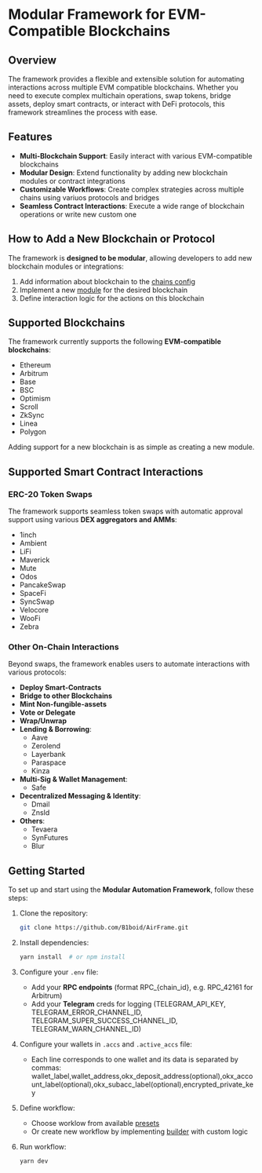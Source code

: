 # Modular Framework for EVM-Compatible Blockchains

## Overview
The framework provides a flexible and extensible solution for automating interactions across multiple EVM compatible blockchains. Whether you need to execute complex multichain operations, swap tokens, bridge assets, deploy smart contracts, or interact with DeFi protocols, this framework streamlines the process with ease.

## Features
- **Multi-Blockchain Support**: Easily interact with various EVM-compatible blockchains
- **Modular Design**: Extend functionality by adding new blockchain modules or contract integrations
- **Customizable Workflows**: Create complex strategies across multiple chains using variuos protocols and bridges
- **Seamless Contract Interactions**: Execute a wide range of blockchain operations or write new custom one

## How to Add a New Blockchain or Protocol
The framework is **designed to be modular**, allowing developers to add new blockchain modules or integrations:
1. Add information about blockchain to the [chains config](https://github.com/B1boid/AirFrame/blob/main/src/config/chains.ts)
2. Implement a new [module](https://github.com/B1boid/AirFrame/tree/main/src/module_blockchains) for the desired blockchain
3. Define interaction logic for the actions on this blockchain

## Supported Blockchains
The framework currently supports the following **EVM-compatible blockchains**:
- Ethereum
- Arbitrum
- Base
- BSC
- Optimism
- Scroll
- ZkSync
- Linea
- Polygon

Adding support for a new blockchain is as simple as creating a new module.

## Supported Smart Contract Interactions
### ERC-20 Token Swaps
The framework supports seamless token swaps with automatic approval support using various **DEX aggregators and AMMs**:
- 1inch
- Ambient
- LiFi
- Maverick
- Mute
- Odos
- PancakeSwap
- SpaceFi
- SyncSwap
- Velocore
- WooFi
- Zebra

### Other On-Chain Interactions
Beyond swaps, the framework enables users to automate interactions with various protocols:
- **Deploy Smart-Contracts**
- **Bridge to other Blockchains**
- **Mint Non-fungible-assets**
- **Vote or Delegate**
- **Wrap/Unwrap**
- **Lending & Borrowing**:
  - Aave
  - Zerolend
  - Layerbank
  - Paraspace
  - Kinza
- **Multi-Sig & Wallet Management**:
  - Safe
- **Decentralized Messaging & Identity**:
  - Dmail
  - ZnsId
- **Others**:
  - Tevaera
  - SynFutures
  - Blur


## Getting Started
To set up and start using the **Modular Automation Framework**, follow these steps:

1. Clone the repository:
   ```sh
   git clone https://github.com/B1boid/AirFrame.git
   ```

2. Install dependencies:
   ```sh
   yarn install  # or npm install
   ```

3. Configure your `.env` file:
   - Add your **RPC endpoints** (format RPC_{chain_id}, e.g. RPC_42161 for Arbitrum)
   - Add your **Telegram** creds for logging (TELEGRAM_API_KEY, TELEGRAM_ERROR_CHANNEL_ID, TELEGRAM_SUPER_SUCCESS_CHANNEL_ID, TELEGRAM_WARN_CHANNEL_ID)

4. Configure your wallets in `.accs` and `.active_accs` file:
    - Each line corresponds to one wallet and its data is separated by commas:
    wallet_label,wallet_address,okx_deposit_address(optional),okx_account_label(optional),okx_subacc_label(optional),encrypted_private_key

5. Define workflow:
    - Choose worklow from available [presets](https://github.com/B1boid/AirFrame/blob/main/src/config/run_config.ts)
    - Or create new workflow by implementing [builder](https://github.com/B1boid/AirFrame/tree/main/src/builder) with custom logic 

6. Run workflow:
   ```sh
   yarn dev
   ```


